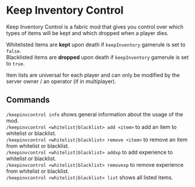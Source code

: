 # Keep Inventory Control
Keep Inventory Control is a fabric mod that gives you control over which types of items will be kept and which dropped when a player dies.  
  
Whitelisted items are **kept** upon death if `keepInventory` gamerule is set to `false`.  
Blacklisted items are **dropped** upon death if `keepInventory` gamerule is set to `true`.  
  
Item lists are universal for each player and can only be modified by the server owner / an operator (if in multiplayer).

## Commands
`/keepinvcontrol info` shows general information about the usage of the mod.  
`/keepinvcontrol <whitelist|blacklist> add <item>` to add an item to whitelist or blacklist.  
`/keepinvcontrol <whitelist|blacklist> remove <item>` to remove an item from whitelist or blacklist.  
`/keepinvcontrol <whitelist|blacklist> addxp` to add experience to whitelist or blacklist.  
`/keepinvcontrol <whitelist|blacklist> removexp` to remove experience from whitelist or blacklist.  
`/keepinvcontrol <whitelist|blacklist> list` shows all listed items.  
